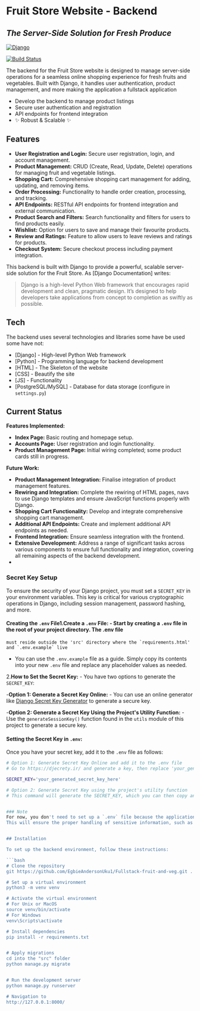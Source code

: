 # Fruit Store Website - Backend

## _The Server-Side Solution for Fresh Produce_

[![Django](https://www.djangoproject.com/m/img/logos/django-logo-negative.png)](https://www.djangoproject.com/)

[![Build Status](https://travis-ci.org/yourusername/fruit-store-backend.svg?branch=main)](https://travis-ci.org/yourusername/fruit-store-backend)

The backend for the Fruit Store website is designed to manage server-side operations for a seamless online shopping experience for fresh fruits and vegetables. Built with Django, it handles user authentication, product management, and more making the application a fullstack application

- Develop the backend to manage product listings
- Secure user authentication and registration
- API endpoints for frontend integration
- ✨ Robust & Scalable ✨

## Features

- **User Registration and Login:** Secure user registration, login, and account management.
- **Product Management:** CRUD (Create, Read, Update, Delete) operations for managing fruit and vegetable listings.
- **Shopping Cart:** Comprehensive shopping cart management for adding, updating, and removing items.
- **Order Processing:** Functionality to handle order creation, processing, and tracking.
- **API Endpoints:** RESTful API endpoints for frontend integration and external communication.
- **Product Search and Filters:** Search functionality and filters for users to find products easily.
- **Wishlist:** Option for users to save and manage their favourite products.
- **Review and Ratings:** Feature to allow users to leave reviews and ratings for products.
- **Checkout System:** Secure checkout process including payment integration.


This backend is built with Django to provide a powerful, scalable server-side solution for the Fruit Store. As [Django Documentation] writes:

> Django is a high-level Python Web framework that encourages rapid development and clean, pragmatic design. It’s designed to help developers take applications from concept to completion as swiftly as possible.



## Tech

The backend uses several technologies and libraries some have be used some have not:

- [Django] - High-level Python Web framework
- [Python] - Programming language for backend development
- [HTML] - The Skeleton of the website
- [CSS] - Beautify the site
- [JS] - Functionality
- [PostgreSQL/MySQL] - Database for data storage (configure in `settings.py`)

## Current Status

**Features Implemented:**

- **Index Page:** Basic routing and homepage setup.
- **Accounts Page:** User registration and login functionality.
- **Product Management Page:** Initial wiring completed; some product cards still in progress.

**Future Work:**

- **Product Management Integration:** Finalise integration of product management features.
- **Rewiring and Integration:** Complete the rewiring of HTML pages, navs to use Django templates and ensure JavaScript functions properly with Django.
- **Shopping Cart Functionality:** Develop and integrate comprehensive shopping cart management.
- **Additional API Endpoints:** Create and implement additional API endpoints as needed.
- **Frontend Integration:** Ensure seamless integration with the frontend.
- **Extensive Development:** Address a range of significant tasks across various components to ensure full functionality and integration, covering all remaining aspects of the backend development.
- 



### Secret Key Setup

To ensure the security of your Django project, you must set a `SECRET_KEY` in your environment variables. This key is critical for various cryptographic operations in Django, including session management, password hashing, and more.

#### Creating the `.env` File1.**Create a `.env` File:**   - Start by creating a `.env` file in the root of your project directory. The .env file
    must reside outside the 'src' directory where the `requirements.html' and `.env.example` live

   - You can use the `.env.example` file as a guide. Simply copy its contents into your new `.env` file and replace any placeholder values as needed.

2.**How to Set the Secret Key:**   - You have two options to generate the `SECRET_KEY`:

   -**Option 1: Generate a Secret Key Online:**     - You can use an online generator like [Django Secret Key Generator](https://djecrety.ir/) to generate a secure key.

   -**Option 2: Generate a Secret Key Using the Project's Utility Function:**     - Use the `generateSessionKey()` function found in the `utils` module of this project to generate a secure key.

#### Setting the Secret Key in `.env`:

Once you have your secret key, add it to the `.env` file as follows:

```bash
# Option 1: Generate Secret Key Online and add it to the .env file
# Go to https://djecrety.ir/ and generate a key, then replace 'your_generated_secret_key_here' below

SECRET_KEY='your_generated_secret_key_here'

# Option 2: Generate Secret Key using the project's utility function
# This command will generate the SECRET_KEY, which you can then copy and paste into the .env file


### Note 
For now, you don't need to set up a `.env` file because the application is using the default `SECRET_KEY`. However, once the authentication feature is implemented, you will need to configure a `.env` file to manage essential environment variables securely which will be found in the .env.example file. 
This will ensure the proper handling of sensitive information, such as the `SECRET_KEY`.


## Installation

To set up the backend environment, follow these instructions:

```bash
# Clone the repository
git https://github.com/EgbieAndersonUku1/Fullstack-fruit-and-veg.git . 

# Set up a virtual environment
python3 -m venv venv

# Activate the virtual environment
# For Unix or MacOS
source venv/bin/activate
# For Windows
venv\Scripts\activate

# Install dependencies
pip install -r requirements.txt


# Apply migrations
cd into the "src" folder
python manage.py migrate


# Run the development server
python manage.py runserver

# Navigation to 
http://127.0.0.1:8000/
```


